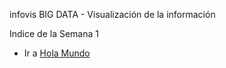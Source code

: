 infovis BIG DATA - Visualización de la información


Indice de la Semana 1


* Ir a [Hola Mundo](https://leito1981.github.io/infovis/s1/holamundo.html)
